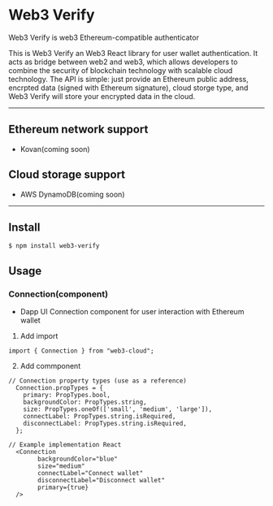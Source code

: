 # Web3 Verify

Web3 Verify is web3 Ethereum-compatible authenticator

This is Web3 Verify an Web3 React library for user wallet authentication. It acts as bridge between web2 and web3, which allows developers to combine the security of blockchain technology with scalable cloud technology.  The API is simple: just provide an Ethereum public address, encrpted data (signed with Ethereum signature), cloud storge type, and Web3 Verify will store your encrypted data in the cloud.

---

## Ethereum network support
- Kovan(coming soon)

## Cloud storage support
- AWS DynamoDB(coming soon)
---
## Install

```
$ npm install web3-verify
```

## Usage 
### Connection(component)
- Dapp UI Connection component for user interaction with Ethereum wallet

1. Add import
 ```
 import { Connection } from "web3-cloud";
```
2. Add commponent
```
// Connection property types (use as a reference)
  Connection.propTypes = {
    primary: PropTypes.bool,
    backgroundColor: PropTypes.string,
    size: PropTypes.oneOf(['small', 'medium', 'large']),
    connectLabel: PropTypes.string.isRequired,
    disconnectLabel: PropTypes.string.isRequired,
  };
```

```
// Example implementation React
  <Connection
        backgroundColor="blue"
        size="medium"
        connectLabel="Connect wallet"
        disconnectLabel="Disconnect wallet"
        primary={true}
  />
```